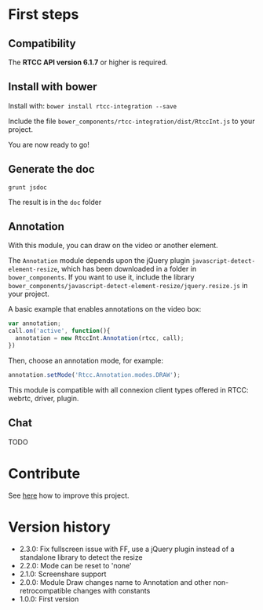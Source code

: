 # First steps 

## Compatibility

The **RTCC API version 6.1.7** or higher is required.

## Install with bower

Install with: `bower install rtcc-integration --save`

Include the file `bower_components/rtcc-integration/dist/RtccInt.js` to your project.

You are now ready to go!


## Generate the doc

`grunt jsdoc`

The result is in the `doc` folder


## Annotation

With this module, you can draw on the video or another element.

The `Annotation` module depends upon the jQuery plugin `javascript-detect-element-resize`, which has been downloaded in a folder in `bower_components`.
If you want to use it, include the library `bower_components/javascript-detect-element-resize/jquery.resize.js` in your project.

A basic example that enables annotations on the video box:
```javascript
var annotation;
call.on('active', function(){
  annotation = new RtccInt.Annotation(rtcc, call);
})
```

Then, choose an annotation mode, for example:

```javascript
annotation.setMode('Rtcc.Annotation.modes.DRAW');
```

This module is compatible with all connexion client types offered in RTCC: webrtc, driver, plugin.

## Chat

TODO


# Contribute

See [here](contribute.md) how to improve this project.

# Version history

* 2.3.0: Fix fullscreen issue with FF, use a jQuery plugin instead of a standalone library to detect the resize
* 2.2.0: Mode can be reset to 'none'
* 2.1.0: Screenshare support
* 2.0.0: Module Draw changes name to Annotation and other non-retrocompatible changes with constants
* 1.0.0: First version